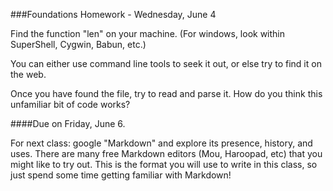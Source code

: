 ###Foundations Homework - Wednesday, June 4

Find the function "len" on your machine. (For windows, look within SuperShell, Cygwin, Babun, etc.)

You can either use command line tools to seek it out, or else try to find it on the web.

Once you have found the file, try to read and parse it. How do you think this unfamiliar bit of code works?

####Due on Friday, June 6.

For next class: google "Markdown" and explore its presence, history, and uses. There are many free Markdown editors (Mou, Haroopad, etc) that you might like to try out. This is the format you will use to write in this class, so just spend some time getting familiar with Markdown!
